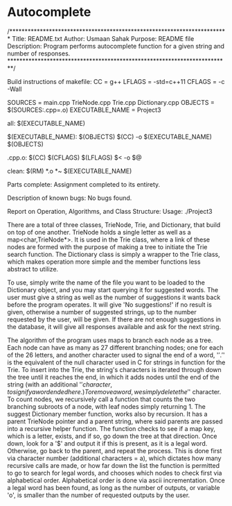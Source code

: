 # Autocomplete
/************************************************************************
Title:			README.txt
Author:			Usmaan Sahak
Purpose:		README file
Description:		Program performs autocomplete function for a given 
			string and number of responses.
*************************************************************************/


Build instructions of makefile:
CC = g++
LFLAGS = -std=c++11
CFLAGS = -c -Wall

SOURCES = main.cpp TrieNode.cpp Trie.cpp Dictionary.cpp
OBJECTS = $(SOURCES:.cpp=.o)
EXECUTABLE_NAME = Project3

all: $(EXECUTABLE_NAME)

$(EXECUTABLE_NAME): $(OBJECTS)
	$(CC) -o $(EXECUTABLE_NAME) $(OBJECTS)

.cpp.o:
	$(CC) $(CFLAGS) $(LFLAGS) $< -o $@

clean:
	$(RM) *.o *~ $(EXECUTABLE_NAME)

Parts complete:
Assignment completed to its entirety.

Description of known bugs:
No bugs found.

Report on Operation, Algorithms, and Class Structure:
Usage: ./Project3 <file>

There are a total of three classes, TrieNode, Trie, and Dictionary, that build on top of one another.
TrieNode holds a single letter as well as a map<char,TrieNode*>. It is used in the Trie class, where a
link of these nodes are formed with the purpose of making a tree to initiate the Trie search function.
The Dictionary class is simply a wrapper to the Trie class, which makes operation more simple and the
member functions less abstract to utilize. 

To use, simply write the name of the file you want to be loaded to the Dictionary object, and you may
start querying it for suggested words. The user must give a string as well as the number of suggestions
it wants back before the program operates. It will give 'No suggestions!' if no result is given,
otherwise a number of suggested strings, up to the number requested by the user, will be given. If there
are not enough suggestions in the database, it will give all responses available and ask for the
next string. 

The algorithm of the program uses maps to branch each node as a tree. Each node can have as many as
27 different branching nodes; one for each of the 26 letters, and another character used to signal
the end of a word, '$'. '$' is the equivalent of the null character used in C for strings in 
function for the Trie. To insert into the Trie, the string's characters is iterated through down
the tree until it reaches the end, in which it adds nodes until the end of the string (with an
additional '$' character, to signify a word ended here.) To remove a word, we simply delete the
'$' character. To count nodes, we recursively call a function that counts the two branching subroots
of a node, with leaf nodes simply returning 1. The suggest Dictionary member function, works also
by recursion. It has a parent TrieNode pointer and a parent string, where said parents are passed
into a recursive helper function. The function checks to see if a map key, which is a letter, 
exists, and if so, go down the tree at that direction. Once down, look for a '$' and output it if
this is present, as it is a legal word. Otherwise, go back to the parent, and repeat the process.
This is done first via character number (additional characters = a), which dictates how many 
recursive calls are made, or how far down the list the function is permitted to go to search for
legal words, and chooses which nodes to check first via alphabetical order. Alphabetical order
is done via ascii incrementation. Once a legal word has been found, as long as the number of 
outputs, or variable 'o', is smaller than the number of requested outputs by the user. 
